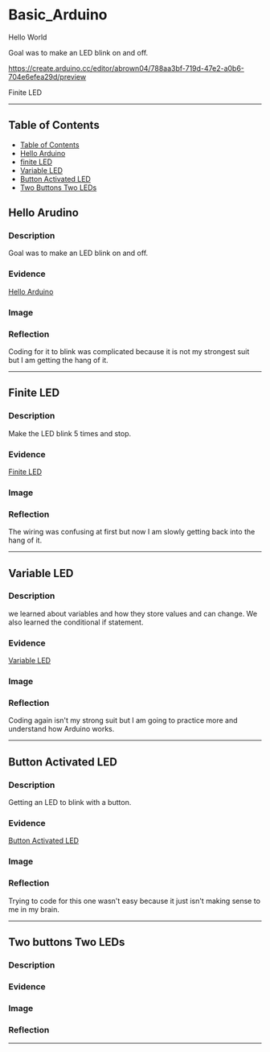 # Basic_Arduino

Hello World

Goal was to make an LED blink on and off.

https://create.arduino.cc/editor/abrown04/788aa3bf-719d-47e2-a0b6-704e6efea29d/preview

Finite LED


---
## Table of Contents
* [Table of Contents](#Table-of-Contents)
* [Hello Arduino](#Hello-Arduino)
* [finite LED](#Finite-LED)
* [Variable LED](#Variable-LED)
* [Button Activated LED](#Button-Activated-LED)
* [Two Buttons Two LEDs](#Two-Buttons-Two-LEDs)

## Hello Arudino

### Description

Goal was to make an LED blink on and off.

### Evidence
[Hello Arduino](https://create.arduino.cc/editor/abrown04/788aa3bf-719d-47e2-a0b6-704e6efea29d)

### Image


### Reflection

Coding for it to blink was complicated because it is not my strongest suit but I am getting the hang of it.

---


## Finite LED

### Description
Make the LED blink 5 times and stop.


### Evidence
[Finite LED](https://create.arduino.cc/editor/abrown04/f427918e-5b24-428b-a47e-0e7d6305c545)


### Image


### Reflection
The wiring was confusing at first but now I am slowly getting back into the hang of it.


---


## Variable LED

### Description
we learned about variables and how they store values and can change.  We also learned the conditional if statement.

### Evidence
[Variable LED](https://create.arduino.cc/editor/abrown04/ffb3ab25-022b-43a2-ad12-40ce45c74a78)

### Image


### Reflection
Coding again isn't my strong suit but I am going to practice more and understand how Arduino works.


---


## Button Activated LED

### Description
Getting an LED to blink with a button.


### Evidence
[Button Activated LED](https://create.arduino.cc/editor/abrown04/633e0f29-90b8-4b1f-a1a4-29640b6cbdd7/preview)

### Image

### Reflection
Trying to code for this one wasn't easy because it just isn't making sense to me in my brain.


---


## Two buttons Two LEDs

### Description


### Evidence



### Image



### Reflection



---
